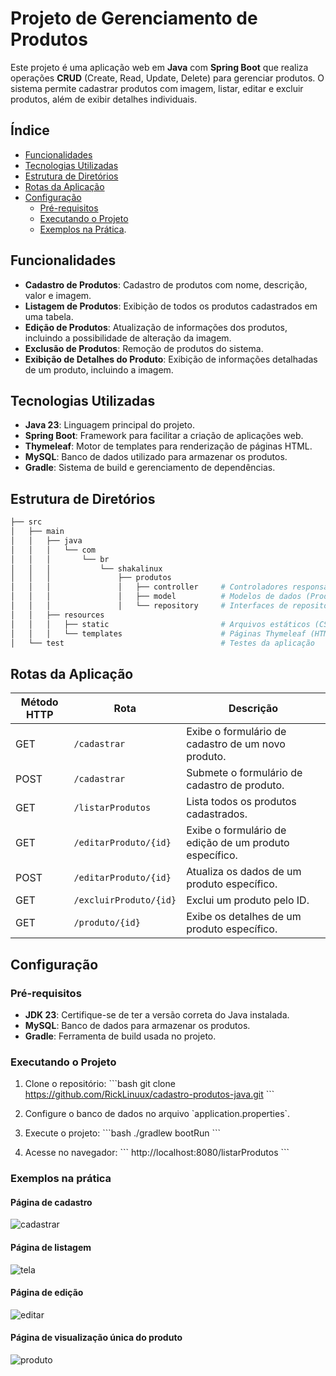 
# Projeto de Gerenciamento de Produtos

Este projeto é uma aplicação web em **Java** com **Spring Boot** que realiza operações **CRUD** (Create, Read, Update, Delete) para gerenciar produtos. O sistema permite cadastrar produtos com imagem, listar, editar e excluir produtos, além de exibir detalhes individuais.

## Índice
- [Funcionalidades](#funcionalidades)
- [Tecnologias Utilizadas](#tecnologias-utilizadas)
- [Estrutura de Diretórios](#estrutura-de-diretórios)
- [Rotas da Aplicação](#rotas-da-aplicação)
- [Configuração](#configuração)
  - [Pré-requisitos](#pré-requisitos)
  - [Executando o Projeto](#executando-o-projeto)
  - [Exemplos na Prática](#exemplos-na-prática).

## Funcionalidades
- **Cadastro de Produtos**: Cadastro de produtos com nome, descrição, valor e imagem.
- **Listagem de Produtos**: Exibição de todos os produtos cadastrados em uma tabela.
- **Edição de Produtos**: Atualização de informações dos produtos, incluindo a possibilidade de alteração da imagem.
- **Exclusão de Produtos**: Remoção de produtos do sistema.
- **Exibição de Detalhes do Produto**: Exibição de informações detalhadas de um produto, incluindo a imagem.

## Tecnologias Utilizadas
- **Java 23**: Linguagem principal do projeto.
- **Spring Boot**: Framework para facilitar a criação de aplicações web.
- **Thymeleaf**: Motor de templates para renderização de páginas HTML.
- **MySQL**: Banco de dados utilizado para armazenar os produtos.
- **Gradle**: Sistema de build e gerenciamento de dependências.

## Estrutura de Diretórios

```bash
├── src
│   ├── main
│   │   ├── java
│   │   │   └── com
│   │   │       └── br
│   │   │           └── shakalinux
│   │   │               ├── produtos
│   │   │               │   ├── controller     # Controladores responsáveis pelas rotas e lógica
│   │   │               │   ├── model          # Modelos de dados (ProdutoModel)
│   │   │               │   └── repository     # Interfaces de repositório (ProdutoRepository)
│   │   ├── resources
│   │   │   ├── static                         # Arquivos estáticos (CSS, JS)
│   │   │   └── templates                      # Páginas Thymeleaf (HTML)
│   └── test                                   # Testes da aplicação
```

## Rotas da Aplicação

| Método HTTP | Rota                     | Descrição                                               |
|-------------|--------------------------|---------------------------------------------------------|
| GET         | `/cadastrar`              | Exibe o formulário de cadastro de um novo produto.       |
| POST        | `/cadastrar`              | Submete o formulário de cadastro de produto.            |
| GET         | `/listarProdutos`         | Lista todos os produtos cadastrados.                    |
| GET         | `/editarProduto/{id}`     | Exibe o formulário de edição de um produto específico.  |
| POST        | `/editarProduto/{id}`     | Atualiza os dados de um produto específico.             |
| GET         | `/excluirProduto/{id}`    | Exclui um produto pelo ID.                              |
| GET         | `/produto/{id}`           | Exibe os detalhes de um produto específico.             |

## Configuração

### Pré-requisitos

- **JDK 23**: Certifique-se de ter a versão correta do Java instalada.
- **MySQL**: Banco de dados para armazenar os produtos.
- **Gradle**: Ferramenta de build usada no projeto.

### Executando o Projeto

1. Clone o repositório:
   \`\`\`bash
   git clone https://github.com/RickLinuux/cadastro-produtos-java.git
   \`\`\`
2. Configure o banco de dados no arquivo \`application.properties\`.
3. Execute o projeto:
   \`\`\`bash
   ./gradlew bootRun
   \`\`\`

4. Acesse no navegador:
   \`\`\`
   http://localhost:8080/listarProdutos
   \`\`\`

### Exemplos na prática 
#### Página de cadastro
![cadastrar](https://github.com/user-attachments/assets/43fdd52c-48e9-415c-9f72-2939912b406e)

#### Página de listagem
![tela](https://github.com/user-attachments/assets/4f825a2c-0687-4eea-865b-b550738e4e7b)

#### Página de edição
![editar](https://github.com/user-attachments/assets/f4783407-22d4-4dc9-8ebe-16ddc2fb8546)


#### Página de visualização única do produto
![produto](https://github.com/user-attachments/assets/16bf761c-6db7-4e53-9ef7-1d75a303630d)



